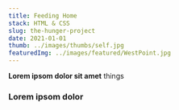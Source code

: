 ```yaml
---
title: Feeding Home
stack: HTML & CSS
slug: the-hunger-project
date: 2021-01-01
thumb: ../images/thumbs/self.jpg
featuredImg: ../images/featured/WestPoint.jpg
---
```



**Lorem ipsom dolor sit amet** things 

### Lorem ipsom dolor

